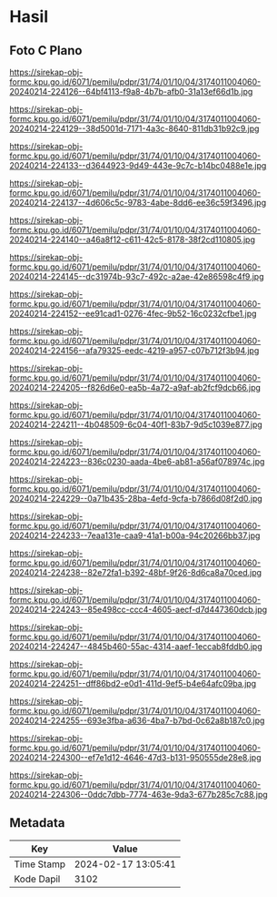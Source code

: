 # Hasil

## Foto C Plano

https://sirekap-obj-formc.kpu.go.id/6071/pemilu/pdpr/31/74/01/10/04/3174011004060-20240214-224126--64bf4113-f9a8-4b7b-afb0-31a13ef66d1b.jpg

https://sirekap-obj-formc.kpu.go.id/6071/pemilu/pdpr/31/74/01/10/04/3174011004060-20240214-224129--38d5001d-7171-4a3c-8640-811db31b92c9.jpg

https://sirekap-obj-formc.kpu.go.id/6071/pemilu/pdpr/31/74/01/10/04/3174011004060-20240214-224133--d3644923-9d49-443e-9c7c-b14bc0488e1e.jpg

https://sirekap-obj-formc.kpu.go.id/6071/pemilu/pdpr/31/74/01/10/04/3174011004060-20240214-224137--4d606c5c-9783-4abe-8dd6-ee36c59f3496.jpg

https://sirekap-obj-formc.kpu.go.id/6071/pemilu/pdpr/31/74/01/10/04/3174011004060-20240214-224140--a46a8f12-c611-42c5-8178-38f2cd110805.jpg

https://sirekap-obj-formc.kpu.go.id/6071/pemilu/pdpr/31/74/01/10/04/3174011004060-20240214-224145--dc31974b-93c7-492c-a2ae-42e86598c4f9.jpg

https://sirekap-obj-formc.kpu.go.id/6071/pemilu/pdpr/31/74/01/10/04/3174011004060-20240214-224152--ee91cad1-0276-4fec-9b52-16c0232cfbe1.jpg

https://sirekap-obj-formc.kpu.go.id/6071/pemilu/pdpr/31/74/01/10/04/3174011004060-20240214-224156--afa79325-eedc-4219-a957-c07b712f3b94.jpg

https://sirekap-obj-formc.kpu.go.id/6071/pemilu/pdpr/31/74/01/10/04/3174011004060-20240214-224205--f826d6e0-ea5b-4a72-a9af-ab2fcf9dcb66.jpg

https://sirekap-obj-formc.kpu.go.id/6071/pemilu/pdpr/31/74/01/10/04/3174011004060-20240214-224211--4b048509-6c04-40f1-83b7-9d5c1039e877.jpg

https://sirekap-obj-formc.kpu.go.id/6071/pemilu/pdpr/31/74/01/10/04/3174011004060-20240214-224223--836c0230-aada-4be6-ab81-a56af078974c.jpg

https://sirekap-obj-formc.kpu.go.id/6071/pemilu/pdpr/31/74/01/10/04/3174011004060-20240214-224229--0a71b435-28ba-4efd-9cfa-b7866d08f2d0.jpg

https://sirekap-obj-formc.kpu.go.id/6071/pemilu/pdpr/31/74/01/10/04/3174011004060-20240214-224233--7eaa131e-caa9-41a1-b00a-94c20266bb37.jpg

https://sirekap-obj-formc.kpu.go.id/6071/pemilu/pdpr/31/74/01/10/04/3174011004060-20240214-224238--82e72fa1-b392-48bf-9f26-8d6ca8a70ced.jpg

https://sirekap-obj-formc.kpu.go.id/6071/pemilu/pdpr/31/74/01/10/04/3174011004060-20240214-224243--85e498cc-ccc4-4605-aecf-d7d447360dcb.jpg

https://sirekap-obj-formc.kpu.go.id/6071/pemilu/pdpr/31/74/01/10/04/3174011004060-20240214-224247--4845b460-55ac-4314-aaef-1eccab8fddb0.jpg

https://sirekap-obj-formc.kpu.go.id/6071/pemilu/pdpr/31/74/01/10/04/3174011004060-20240214-224251--dff86bd2-e0d1-411d-9ef5-b4e64afc09ba.jpg

https://sirekap-obj-formc.kpu.go.id/6071/pemilu/pdpr/31/74/01/10/04/3174011004060-20240214-224255--693e3fba-a636-4ba7-b7bd-0c62a8b187c0.jpg

https://sirekap-obj-formc.kpu.go.id/6071/pemilu/pdpr/31/74/01/10/04/3174011004060-20240214-224300--ef7e1d12-4646-47d3-b131-950555de28e8.jpg

https://sirekap-obj-formc.kpu.go.id/6071/pemilu/pdpr/31/74/01/10/04/3174011004060-20240214-224306--0ddc7dbb-7774-463e-9da3-677b285c7c88.jpg


## Metadata

| Key        | Value               |
| ---------- | ------------------- |
| Time Stamp | 2024-02-17 13:05:41 |
| Kode Dapil | 3102                |



